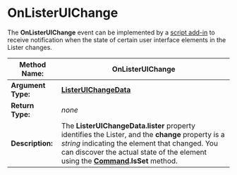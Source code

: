 # OnListerUIChange

The **OnListerUIChange** event can be implemented by a [script add-in](/Manual/scripting/script_add-ins/RAEDME.md) to receive notification when the state of certain user interface elements in the Lister changes.

| **Method Name:** | OnListerUIChange |
| --- | --- |
| **Argument Type:** | **[ListerUIChangeData](../scripting_objects/listeruichangedata.md)** |
| **Return Type:** | *none* |
| **Description:** | The **ListerUIChangeData.lister** property identifies the Lister, and the **change** property is a *string* indicating the element that changed. You can discover the actual state of the element using the **[Command](../scripting_objects/command.md).IsSet** method. |

